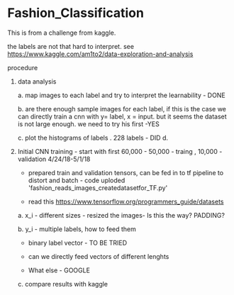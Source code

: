 # Fashion_Classification
This is from a challenge from kaggle.

the labels are not that hard to interpret. see https://www.kaggle.com/am1to2/data-exploration-and-analysis

procedure
1. data analysis

   a. map images to each label and try to interpret the learnability - DONE
   
   b. are there enough sample images for each label, if this is the case we can directly train a cnn with y= label, x = input. but it seems the dataset is not large enough. we need to try his first -YES
   
   c. plot the histograms of labels . 228  labels - DID
   d. 
   
   
2. Initial CNN training - start with first 60,000 - 50,000 - traing , 10,000 - validation 4/24/18-5/1/18

      * prepared train and validation tensors, can be fed in to tf pipeline to distort and batch - code uploded 'fashion_reads_images_createdatasetfor_TF.py'
      
      * read this https://www.tensorflow.org/programmers_guide/datasets

   a. x_i - different sizes - resized the images- Is this the way? PADDING?
   
   b. y_i - multiple labels, how to feed them
   
      * binary label vector - TO BE TRIED
      
      * can we directly feed vectors of different lenghts
      
      * What else - GOOGLE
      
   c. compare results with kaggle

   
